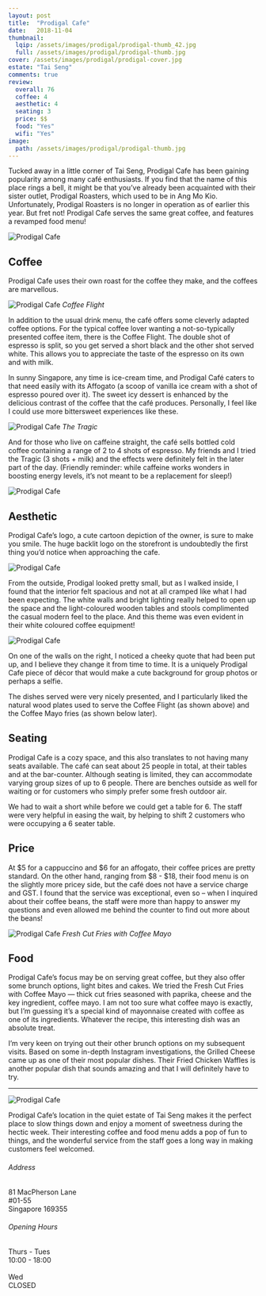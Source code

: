 ```yaml
---
layout: post
title:  "Prodigal Cafe"
date:   2018-11-04
thumbnail:
  lqip: /assets/images/prodigal/prodigal-thumb_42.jpg
  full: /assets/images/prodigal/prodigal-thumb.jpg
cover: /assets/images/prodigal/prodigal-cover.jpg
estate: "Tai Seng"
comments: true
review:
  overall: 76
  coffee: 4
  aesthetic: 4
  seating: 3
  price: $$
  food: "Yes"
  wifi: "Yes"
image:
  path: /assets/images/prodigal/prodigal-thumb.jpg
---
```


Tucked away in a little corner of Tai Seng, Prodigal Cafe has been gaining popularity among many café enthusiasts<!--more-->. If you find that the name of this place rings a bell, it might be that you’ve already been acquainted with their sister outlet, Prodigal Roasters, which used to be in Ang Mo Kio. Unfortunately, Prodigal Roasters is no longer in operation as of earlier this year. But fret not! Prodigal Cafe serves the same great coffee, and features a revamped food menu!

![Prodigal Cafe](/assets/images/prodigal/prodigal-1.jpg)

## Coffee
Prodigal Cafe uses their own roast for the coffee they make, and the coffees are marvellous.

![Prodigal Cafe](/assets/images/prodigal/prodigal-2.jpg)
_Coffee Flight_

In addition to the usual drink menu, the café offers some cleverly adapted coffee options. For the typical coffee lover wanting a not-so-typically presented coffee item, there is the Coffee Flight. The double shot of espresso is split, so you get served a short black and the other shot served white. This allows you to appreciate the taste of the espresso on its own and with milk.

In sunny Singapore, any time is ice-cream time, and Prodigal Café caters to that need easily with its Affogato (a scoop of vanilla ice cream with a shot of espresso poured over it). The sweet icy dessert is enhanced by the delicious contrast of the coffee that the café produces. Personally, I feel like I could use more bittersweet experiences like these.

![Prodigal Cafe](/assets/images/prodigal/prodigal-3.jpg)
_The Tragic_

And for those who live on caffeine straight, the café sells bottled cold coffee containing a range of 2 to 4 shots of espresso. My friends and I tried the Tragic (3 shots + milk) and the effects were definitely felt in the later part of the day. (Friendly reminder: while caffeine works wonders in boosting energy levels, it’s not meant to be a replacement for sleep!)

![Prodigal Cafe](/assets/images/prodigal/prodigal-4.jpg)

## Aesthetic
Prodigal Cafe’s logo, a cute cartoon depiction of the owner, is sure to make you smile. The huge backlit logo on the storefront is undoubtedly the first thing you’d notice when approaching the cafe.

![Prodigal Cafe](/assets/images/prodigal/prodigal-5.jpg)

From the outside, Prodigal looked pretty small, but as I walked inside, I found that the interior felt spacious and not at all cramped like what I had been expecting. The white walls and bright lighting really helped to open up the space and the light-coloured wooden tables and stools complimented the casual modern feel to the place. And this theme was even evident in their white coloured coffee equipment!

![Prodigal Cafe](/assets/images/prodigal/prodigal-6.jpg)

On one of the walls on the right, I noticed a cheeky quote that had been put up, and I believe they change it from time to time. It is a uniquely Prodigal Cafe piece of décor that would make a cute background for group photos or perhaps a selfie.

The dishes served were very nicely presented, and I particularly liked the natural wood plates used to serve the Coffee Flight (as shown above) and the Coffee Mayo fries (as shown below later).

## Seating
Prodigal Cafe is a cozy space, and this also translates to not having many seats available. The café can seat about 25 people in total, at their tables and at the bar-counter. Although seating is limited, they can accommodate varying group sizes of up to 6 people. There are benches outside as well for waiting or for customers who simply prefer some fresh outdoor air.

We had to wait a short while before we could get a table for 6. The staff were very helpful in easing the wait, by helping to shift 2 customers who were occupying a 6 seater table.

## Price
At $5 for a cappuccino and $6 for an affogato, their coffee prices are pretty standard. On the other hand, ranging from $8 - $18, their food menu is on the slightly more pricey side, but the café does not have a service charge and GST. I found that the service was exceptional, even so – when I inquired about their coffee beans, the staff were more than happy to answer my questions and even allowed me behind the counter to find out more about the beans!

![Prodigal Cafe](/assets/images/prodigal/prodigal-7.jpg)
_Fresh Cut Fries with Coffee Mayo_

## Food
Prodigal Cafe’s focus may be on serving great coffee, but they also offer some brunch options, light bites and cakes. We tried the Fresh Cut Fries with Coffee Mayo — thick cut fries seasoned with paprika, cheese and the key ingredient, coffee mayo. I am not too sure what coffee mayo is exactly, but I’m guessing it’s a special kind of mayonnaise created with coffee as one of its ingredients. Whatever the recipe, this interesting dish was an absolute treat.

I’m very keen on trying out their other brunch options on my subsequent visits. Based on some in-depth Instagram investigations, the Grilled Cheese came up as one of their most popular dishes. Their Fried Chicken Waffles is another popular dish that sounds amazing and that I will definitely have to try.

<hr class="text-divider">

![Prodigal Cafe](/assets/images/prodigal/prodigal-8.jpg)

Prodigal Cafe’s location in the quiet estate of Tai Seng makes it the perfect place to slow things down and enjoy a moment of sweetness during the hectic week. Their interesting coffee and food menu adds a pop of fun to things, and the wonderful service from the staff goes a long way in making customers feel welcomed.

<div class="info">
  <div class="info__address">
    <h6>Address</h6>
    <p>
      81 MacPherson Lane<!--
      --><br>
      #01-55<!--
      --><br>
      Singapore 169355
    </p>
  </div>
  <div class="info__opening">
    <h6>Opening Hours</h6>
    <p>
      Thurs - Tues
      <br>
      10:00 - 18:00
      <br><br>
      Wed
      <br>
      CLOSED
    </p>
  </div>
</div>
